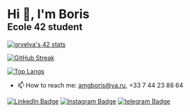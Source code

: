 <h1 align="left">
  <span>Hi 👋, I'm Boris</span>
  <br/>
  <span style="font-size: 75%; font-weight: normal;"><b>Ecole 42 student</b></span>
</h1>

[![grvelva's 42 stats](https://badge42.vercel.app/api/v2/cl8osjwbn00110gmmauqfnha0/stats?cursusId=21&coalitionId=48)](https://github.com/JaeSeoKim/badge42)


[![GitHub Streak](https://github-readme-streak-stats.herokuapp.com?user=bbritva&theme=github-light)](https://git.io/streak-stats)

[![Top Langs](https://github-readme-stats.vercel.app/api/top-langs/?username=bbritva&layout=compact)](https://github.com/anuraghazra/github-readme-stats)

- 📫 How to reach me: amgboris@ya.ru, +33 7 44 23 88 64

<a href="https://www.linkedin.com/in/boris-andreev-a25219232/"><img src="https://img.shields.io/badge/LinkedIn-Profile-informational?style=flat&amp;logo=linkedin&amp;logoColor=white&amp;color=0D76A8" alt="LinkedIn Badge"></a>
<a href="https://www.instagram.com/bor1sbr1tva"><img src="https://img.shields.io/badge/instagram-Profile-informational?style=flat&amp;logo=instagram&amp;logoColor=white&amp;color=E1306C" alt="Instagram Badge"></a>
<a href="https://www.t.me/brs_brtv"><img src="https://img.shields.io/badge/telegram-Profile-informational?style=flat&amp;logo=telegram&amp;logoColor=white&amp;color=2AABEE" alt="telegram Badge"></a></p>


<!---
bbritva/bbritva is a ✨ special ✨ repository because its `README.md` (this file) appears on your GitHub profile.
You can click the Preview link to take a look at your changes.
--->
